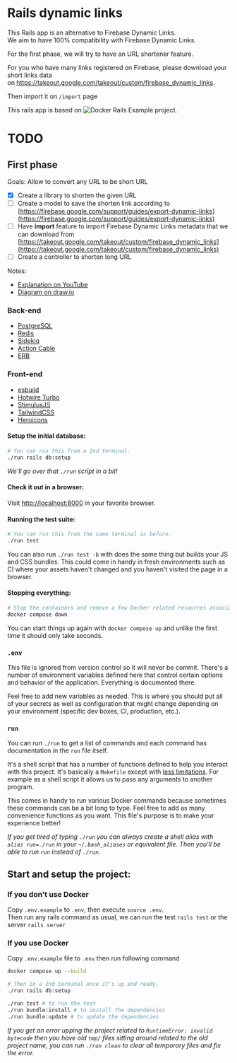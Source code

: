 # Rails dynamic links

This Rails app is an alternative to Firebase Dynamic Links.  
We aim to have 100% compatibility with Firebase Dynamic Links.

For the first phase, we will try to have an URL shortener feature.  

For you who have many links registered on Firebase, please download your short links data  
on https://takeout.google.com/takeout/custom/firebase_dynamic_links.

Then import it on `/import` page

This rails app is based on ![Docker Rails Example](https://github.com/nickjj/docker-rails-example?ref=https://github.com/saiqulhaq/rails_dynamic_links) project.

# TODO

## First phase
Goals:
Allow to convert any URL to be short URL

- [x] Create a library to shorten the given URL
- [ ] Create a model to save the shorten link according to [https://firebase.google.com/support/guides/export-dynamic-links](https://firebase.google.com/support/guides/export-dynamic-links) 
- [ ] Have **import** feature to import Firebase Dynamic Links metadata that we can download from [https://takeout.google.com/takeout/custom/firebase_dynamic_links](https://takeout.google.com/takeout/custom/firebase_dynamic_links)
- [ ] Create a controller to shorten long URL

Notes:
* [Explanation on YouTube](https://youtu.be/cL1ByYwAgQk?si=KXzUN5U5_JNXeQPs)
* [Diagram on draw.io](https://drive.google.com/file/d/1KwLzK7rENinnj9Zo6ZK9Y3hG3yJRtr61/view?usp=sharing)

### Back-end

- [PostgreSQL](https://www.postgresql.org/)
- [Redis](https://redis.io/)
- [Sidekiq](https://github.com/mperham/sidekiq)
- [Action Cable](https://guides.rubyonrails.org/action_cable_overview.html)
- [ERB](https://guides.rubyonrails.org/layouts_and_rendering.html)

### Front-end

- [esbuild](https://esbuild.github.io/)
- [Hotwire Turbo](https://hotwired.dev/)
- [StimulusJS](https://stimulus.hotwired.dev/)
- [TailwindCSS](https://tailwindcss.com/)
- [Heroicons](https://heroicons.com/)


#### Setup the initial database:

```sh
# You can run this from a 2nd terminal.
./run rails db:setup
```

*We'll go over that `./run` script in a bit!*

#### Check it out in a browser:

Visit <http://localhost:8000> in your favorite browser.

#### Running the test suite:

```sh
# You can run this from the same terminal as before.
./run test
```

You can also run `./run test -b` with does the same thing but builds your JS
and CSS bundles. This could come in handy in fresh environments such as CI
where your assets haven't changed and you haven't visited the page in a
browser.

#### Stopping everything:

```sh
# Stop the containers and remove a few Docker related resources associated to this project.
docker compose down
```

You can start things up again with `docker compose up` and unlike the first
time it should only take seconds.

### `.env`

This file is ignored from version control so it will never be commit. There's a
number of environment variables defined here that control certain options and
behavior of the application. Everything is documented there.

Feel free to add new variables as needed. This is where you should put all of
your secrets as well as configuration that might change depending on your
environment (specific dev boxes, CI, production, etc.).

### `run`

You can run `./run` to get a list of commands and each command has
documentation in the `run` file itself.

It's a shell script that has a number of functions defined to help you interact
with this project. It's basically a `Makefile` except with [less
limitations](https://nickjanetakis.com/blog/replacing-make-with-a-shell-script-for-running-your-projects-tasks).
For example as a shell script it allows us to pass any arguments to another
program.

This comes in handy to run various Docker commands because sometimes these
commands can be a bit long to type. Feel free to add as many convenience
functions as you want. This file's purpose is to make your experience better!

*If you get tired of typing `./run` you can always create a shell alias with
`alias run=./run` in your `~/.bash_aliases` or equivalent file. Then you'll be
able to run `run` instead of `./run`.*

## Start and setup the project:

### If you don't use Docker

Copy `.env.example` to `.env`, then execute `source .env`.  
Then run any rails command as usual, we can run the test `rails test` or the server `rails server`

### If you use Docker

Copy `.env.example` file to `.env` then run following command

```sh
docker compose up --build

# Then in a 2nd terminal once it's up and ready.
./run rails db:setup

./run test # to run the test
./run bundle:install # to install the dependencies
./run bundle:update # to update the dependencies
```

*If you get an error upping the project related to `RuntimeError: invalid
bytecode` then you have old `tmp/` files sitting around related to the old
project name, you can run `./run clean` to clear all temporary files and fix
the error.*
